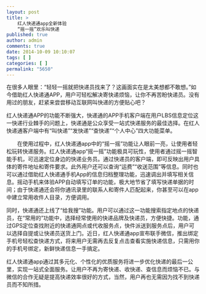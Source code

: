 ```yaml
---
layout: post
title: >
    红人快递通app全新体验
    “摇一摇”欢乐叫快递
published: true
author: admin
comments: true
date: 2014-10-09 10:10:07
tags: [ ]
categories: [ ]
permalink: "5650"
---
```

在很多人眼里：“轻轻一摇就把快递员找来了？这画面实在是太美想都不敢想。”如今借助红人快递通APP，用户可轻松解决寄快递烦恼，让你不再苦盼快递员。没有用过的朋友，赶紧来尝尝移动互联网叫快递的方便贴心吧？

红人快递通APP的功能不断强大，快递通的APP手机客户端在用户LBS信息定位这一快递行业棘手的问题上，快递通是公众享受一站式快递服务的最佳选择。在红人快递通客户端中有“叫快递”“发快递”“查快递”“个人中心”四大功能菜单。


  


　　在使用过程中，红人快递通app中的“摇一摇”功能让人眼前一亮，让使用者轻松玩转快递服务。红人快递通app“摇一摇”功能极具可玩性，使用者通过摇一摇智能手机，可迅速定位身边的快递业务员。通过快递员的客户端，即可反映出用户具体的寄件地址和寄件要求。此外用户还可以查询“运费”“收送范围”等信息。同时也可以通过借助红人快递通手机App的信息归档整理功能，迅速调出并填写相关信息。摇动手机来体验APP自动填写订单的功能，极大地节省了填写快递单据的时间；由于快递通还会将你通讯录里的联系人和寄件人匹配起来，你甚至可以在app中建立常用收件人目录，方便调用。

同时，快递通还上线了“给我搜”功能。用户可以通过这一功能搜索指定地点的快递员，在“常用的”功能中，选择经常使用的快递品牌及快递员，方便快捷。功能，通过GPS定位查找附近的快递通网点或代收服务点，快件派送到服务点后，用户可以选择自提或让快递员送货上门。近日，红人快递通app宣布联手微信，推出绑定手机号轻松查快递方式，将来用户无需再去反复点击查看实施快递信息，只需用你的手机号绑定，新鲜快递信息一手搞定。

红人快递通app通过其多元化、个性化的优质服务将进一步优化快递的最后一公里，实现一站式全面服务。让用户不再为寄快递、收快递、查信息而烦恼不已。与微信的合作无疑是提高快递效率很好的方式，当然，用户再也无需因为找不到快递员而不知所措。
